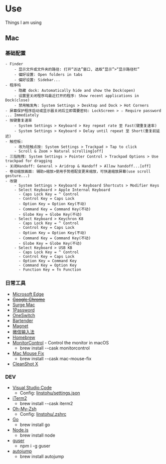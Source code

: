 # Use

Things I am using

## Mac

### 基础配置

```
- Finder
    - 显示文件或文件夹的路径: 打开“访达”窗口, 选取“显示”>“显示路径栏”
    - 偏好设置: Open folders in tabs
    - 偏好设置: Sidebar...
- 程序坞
    - 隐藏 dock: Automatically hide and show the Dock(open)
    - 设置里关闭程序坞最近打开的程序: Show recent applications in Dock(close)
    - 禁用触发角: System Settings > Desktop and Dock > Hot Corners
- 屏幕保护程序启动或显示器关闭后立即需要密码: LockScreen > ☆ Require password ... Immediately
- 按键重复速率
    - System Settings > Keyboard > Key repeat rate 至 Fast(键重复速率)
    - System Settings > Keyboard > Delay until repeat 至 Short(重复前延迟)
- 触控板:
    - 改为轻触点按: System Settings > Trackpad > Tap to click
    - Scroll & Zoom > Natural scrolling[off]
- 三指拖拽: System Settings > Pointer Control > Trackpad Options > Use trackpad for dragging
- 关闭Handoff: General > Aridrop & Handoff > Allow handoff...[off]
- 卷动缩放画面: 辅助>缩放>使用手势搭配变更来缩放，可快速缩放屏幕(use scroll gesture...)
- 改键
    - System Settings > Keyboard > Keyboard Shortcuts > Modifier Keys
    - Select Keyboard > Apple Internal Keyboard
      - Caps Lock Key = ^ Control
      - Control Key = Caps Lock
      - Option Key = Option Key(不动)
      - Command Key = Command Key(不动)
      - Globe Key = Globe Key(不动)
    - Select Keyboard > Keychron K8
      - Caps Lock Key = ^ Control
      - Control Key = Caps Lock
      - Option Key = Option Key(不动)
      - Command Key = Command Key(不动)
      - Globe Key = Globe Key(不动)
    - Select Keyboard > USB KB
      - Caps Lock Key = ^ Control
      - Control Key = Caps Lock
      - Option Key = Command Key
      - Command Key = Option Key
      - Function Key = fn Function
```

### 日常工具

- [Microsoft Edge](https://www.microsoft.com/edge)
- [~~Google Chrome~~](https://www.google.com/chrome/)
- [Surge Mac](https://nssurge.com/)
- [1Password](https://1password.com/downloads/mac/)
- [OneSwitch](https://fireball.studio/oneswitch/)
- [Bartender](https://www.macbartender.com/)
- [Magnet](https://magnet.crowdcafe.com/)
- [微信输入法](https://z.weixin.qq.com/)
- [Homebrew](https://brew.sh/)
- [MonitorControl](https://github.com/MonitorControl/MonitorControl) - Control the monitor in macOS
  - brew install --cask monitorcontrol
- [Mac Mouse Fix](https://mousefix.org/)
  - brew install --cask mac-mouse-fix
- [CleanShot X](https://cleanshot.com/)

### DEV

- [Visual Studio Code](https://code.visualstudio.com/)
  - Config: [linstohu/settings.json](https://github.com/linstohu/use/blob/main/settings.json)
- [iTerm2](https://iterm2.com/)
  - brew install --cask iterm2
- [Oh-My-Zsh](https://ohmyz.sh/)
  - Config: [linstohu/.zshrc](https://github.com/linstohu/use/blob/main/.zshrc)
- [Go](https://go.dev/)
  - brew install go
- [Node.js](https://nodejs.org/)
  - brew install node
- [guser](https://github.com/krnsk0/guser)
  - npm i -g guser
- [autojump](https://github.com/wting/autojump)
  - brew install autojump
